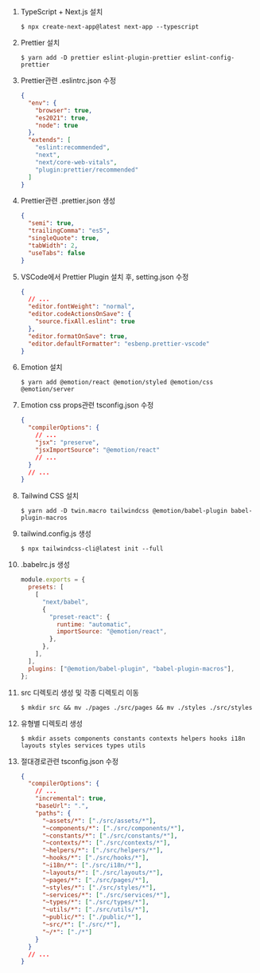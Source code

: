 1. TypeScript + Next.js 설치
   ```shell
   $ npx create-next-app@latest next-app --typescript
   ```
1. Prettier 설치
   ```shell
   $ yarn add -D prettier eslint-plugin-prettier eslint-config-prettier
   ```
1. Prettier관련 .eslintrc.json 수정
   ```json
   {
     "env": {
       "browser": true,
       "es2021": true,
       "node": true
     },
     "extends": [
       "eslint:recommended",
       "next",
       "next/core-web-vitals",
       "plugin:prettier/recommended"
     ]
   }
   ```
1. Prettier관련 .prettier.json 생성
   ```json
   {
     "semi": true,
     "trailingComma": "es5",
     "singleQuote": true,
     "tabWidth": 2,
     "useTabs": false
   }
   ```
1. VSCode에서 Prettier Plugin 설치 후, setting.json 수정
   ```json
   {
     // ...
     "editor.fontWeight": "normal",
     "editor.codeActionsOnSave": {
       "source.fixAll.eslint": true
     },
     "editor.formatOnSave": true,
     "editor.defaultFormatter": "esbenp.prettier-vscode"
   }
   ```
1. Emotion 설치
   ```shell
   $ yarn add @emotion/react @emotion/styled @emotion/css @emotion/server
   ```
1. Emotion css props관련 tsconfig.json 수정
   ```json
   {
     "compilerOptions": {
       // ...
       "jsx": "preserve",
       "jsxImportSource": "@emotion/react"
       // ...
     }
     // ...
   }
   ```
1. Tailwind CSS 설치
   ```shell
   $ yarn add -D twin.macro tailwindcss @emotion/babel-plugin babel-plugin-macros
   ```
1. tailwind.config.js 생성
   ```shell
   $ npx tailwindcss-cli@latest init --full
   ```
1. .babelrc.js 생성
   ```javascript
   module.exports = {
     presets: [
       [
         "next/babel",
         {
           "preset-react": {
             runtime: "automatic",
             importSource: "@emotion/react",
           },
         },
       ],
     ],
     plugins: ["@emotion/babel-plugin", "babel-plugin-macros"],
   };
   ```
1. src 디렉토리 생성 및 각종 디렉토리 이동
   ```shell
   $ mkdir src && mv ./pages ./src/pages && mv ./styles ./src/styles
   ```
1. 유형별 디렉토리 생성
   ```shell
   $ mkdir assets components constants contexts helpers hooks i18n layouts styles services types utils
   ```
1. 절대경로관련 tsconfig.json 수정
   ```json
   {
     "compilerOptions": {
       // ...
       "incremental": true,
       "baseUrl": ".",
       "paths": {
         "~assets/*": ["./src/assets/*"],
         "~components/*": ["./src/components/*"],
         "~constants/*": ["./src/constants/*"],
         "~contexts/*": ["./src/contexts/*"],
         "~helpers/*": ["./src/helpers/*"],
         "~hooks/*": ["./src/hooks/*"],
         "~i18n/*": ["./src/i18n/*"],
         "~layouts/*": ["./src/layouts/*"],
         "~pages/*": ["./src/pages/*"],
         "~styles/*": ["./src/styles/*"],
         "~services/*": ["./src/services/*"],
         "~types/*": ["./src/types/*"],
         "~utils/*": ["./src/utils/*"],
         "~public/*": ["./public/*"],
         "~src/*": ["./src/*"],
         "~/*": ["./*"]
       }
     }
     // ...
   }
   ```
